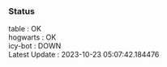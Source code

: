 ### Status


table : OK  
hogwarts : OK  
icy-bot : DOWN  
Latest Update : 2023-10-23 05:07:42.184476
